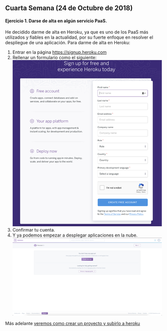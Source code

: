## Cuarta Semana (24 de Octubre de 2018)

#### Ejercicio 1. Darse de alta en algún servicio PaaS.

He decidido darme de alta en Heroku, ya que es uno de los PaaS más utilizados y fiables en la actualidad, por su fuerte enfoque en resolver el despliegue de una aplicación.  Para darme de alta en Heroku:

1. Entrar en la página https://signup.heroku.com
2. Rellenar un formulario como el siguiente:
![Sign up Heroku](images/heroku0.png)
3. Confirmar tu cuenta.
4. Y ya podemos empezar a desplegar aplicaciones en la nube.
![Inicio Heroku](images/heroku1.png)

Más adelante [veremos como crear un proyecto y subirlo a heroku](https://www.uno-de-piera.com/heroku-servicio-de-computacion-en-la-nube/)
